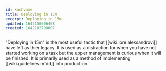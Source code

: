 ```yaml
---
id: kachvame
title: Deploying in 15m
excerpt: Deploying in 15m
updated: 1642150606468
created: 1642102798007
---
```


"Deploying in 15m" is the most useful tactic that [[wiki.lore.aleksandrovi]] have left
as thier legacy. It is used as a distraction for when you have not started working on
a task but the upper management is curious when it will be finished. It is primarily used
as a method of implementing [[wiki.guidelines.mfdd]] into production.

